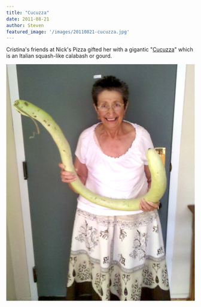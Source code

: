 ```yaml
---
title: "Cucuzza"
date: 2011-08-21
author: Steven
featured_image: '/images/20110821-cucuzza.jpg'
---
```


Cristina's friends at Nick's Pizza gifted her with a gigantic "[Cucuzza](https://www.thekitchn.com/ingredient-spotlight-cucuzza-s-94464)" which is an Italian squash-like calabash or gourd.

![](/images/20110821-cucuzza.jpg)

